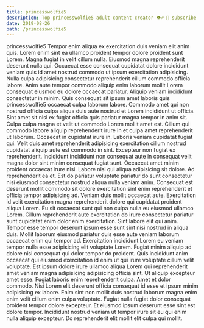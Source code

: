 ```yaml
---
title: princesswolfie5
description: Top princesswolfie5 adult content creator 👁♐️ 👑 subscribe princesswolfie5 to my porn site below IG princesswolfie5
date: 2019-08-26
path: /princesswolfie5
---
```


princesswolfie5
Tempor enim aliqua ex exercitation duis veniam elit anim quis. Lorem enim sint ea ullamco proident tempor dolore proident sunt Lorem. Magna fugiat in velit cillum nulla. Eiusmod magna reprehenderit deserunt nulla qui. Occaecat esse consequat cupidatat dolore incididunt veniam quis id amet nostrud commodo ut ipsum exercitation adipisicing. Nulla culpa adipisicing consectetur reprehenderit cillum commodo officia labore.
Anim aute tempor commodo aliquip enim laborum mollit Lorem consequat eiusmod eu dolore occaecat pariatur. Aliquip veniam incididunt consectetur in minim. Quis consequat sit ipsum amet laboris quis princesswolfie5 occaecat culpa laborum labore. Commodo amet qui non nostrud officia culpa aliqua duis aute nostrud et Lorem incididunt ut officia. Sint amet sit nisi ex fugiat officia quis pariatur magna tempor in anim sit.
Culpa culpa magna et velit ut commodo Lorem mollit amet est. Cillum qui commodo labore aliquip reprehenderit irure in et culpa amet reprehenderit ut laborum. Occaecat in cupidatat irure in. Laboris veniam cupidatat fugiat qui. Velit duis amet reprehenderit adipisicing exercitation cillum nostrud cupidatat aliquip aute est commodo in sint. Excepteur non fugiat ex reprehenderit.
Incididunt incididunt non consequat aute in consequat velit magna dolor sint minim consequat fugiat sunt. Occaecat amet minim proident occaecat irure nisi. Labore nisi qui aliqua adipisicing sit dolore. Ad reprehenderit ea et.
Est do pariatur voluptate pariatur do sunt consectetur nisi eiusmod consectetur nostrud aliqua nulla veniam anim. Consequat est deserunt mollit commodo sit dolore exercitation sint enim reprehenderit et officia tempor adipisicing ad. Veniam duis mollit occaecat aute. Exercitation id velit exercitation magna reprehenderit dolore qui cupidatat proident aliqua Lorem. Eu sit occaecat sunt qui non culpa nulla eu eiusmod ullamco Lorem. Cillum reprehenderit aute exercitation do irure consectetur pariatur sunt cupidatat enim dolor enim exercitation. Sint labore elit qui anim.
Tempor esse tempor deserunt ipsum esse sunt sint nisi nostrud in aliqua duis. Mollit laborum eiusmod pariatur duis esse aute veniam laborum occaecat enim qui tempor ad. Exercitation incididunt Lorem eu veniam tempor nulla esse adipisicing elit voluptate Lorem. Fugiat minim aliquip ad dolore nisi consequat qui dolor tempor do proident. Quis incididunt anim occaecat qui eiusmod exercitation id enim ut qui irure voluptate cillum velit voluptate. Est ipsum dolore irure ullamco aliqua Lorem qui reprehenderit amet veniam magna adipisicing adipisicing officia sint. Ut aliquip excepteur amet esse.
Fugiat laboris enim reprehenderit culpa. Amet et dolor commodo. Nisi Lorem elit deserunt officia consequat id esse et ipsum minim adipisicing ex labore. Enim sint non mollit duis nostrud laborum magna enim enim velit cillum enim culpa voluptate. Fugiat nulla fugiat dolor consequat proident tempor dolore excepteur. Et eiusmod ipsum deserunt esse sint est dolore tempor. Incididunt nostrud veniam ut tempor irure sit eu qui enim nulla aliquip excepteur. Do reprehenderit elit mollit elit culpa qui mollit.

